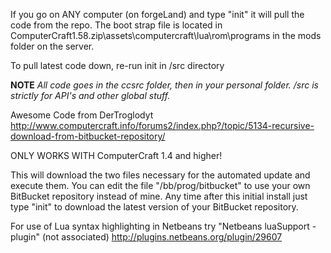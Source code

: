 If you go on ANY computer (on forgeLand) and type "init" it will pull the code from the repo. The boot strap file is located in ComputerCraft1.58.zip\assets\computercraft\lua\rom\programs in the mods folder on the server.

To pull latest code down, re-run init in /src directory

**NOTE** *All code goes in the ccsrc folder, then in your personal folder. /src is strictly for API's and other global stuff.*

Awesome Code from DerTroglodyt
http://www.computercraft.info/forums2/index.php?/topic/5134-recursive-download-from-bitbucket-repository/

ONLY WORKS WITH ComputerCraft 1.4 and higher!

This will download the two files necessary for the automated update and execute them.
You can edit the file "/bb/prog/bitbucket" to use your own BitBucket repository instead of mine.
Any time after this initial install just type "init" to download the latest version of your BitBucket repository.

For use of Lua syntax highlighting in Netbeans try "Netbeans luaSupport - plugin" (not associated)
http://plugins.netbeans.org/plugin/29607
